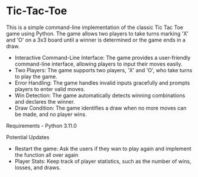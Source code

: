 # Tic-Tac-Toe
This is a simple command-line implementation of the classic Tic Tac Toe game using Python. The game allows two players to take turns marking 'X' and 'O' on a 3x3 board until a winner is determined or the game ends in a draw.

- Interactive Command-Line Interface: The game provides a user-friendly command-line interface, allowing players to input their moves easily.
- Two Players: The game supports two players, 'X' and 'O', who take turns to play the game.
- Error Handling: The game handles invalid inputs gracefully and prompts players to enter valid moves.
- Win Detection: The game automatically detects winning combinations and declares the winner.
- Draw Condition: The game identifies a draw when no more moves can be made, and no player wins.

Requirements - Python 3.11.0

Potential Updates
- Restart the game: Ask the users if they wan to play again and implement the function all over again
- Player Stats: Keep track of player statistics, such as the number of wins, losses, and draws.

